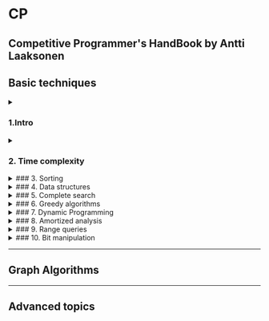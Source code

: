 # CP
Competitive Programmer's HandBook by Antti Laaksonen
---
## Basic techniques

<details>
  <summary> <h3> 1.Intro </h3></summary>

**to make input and output more efficient:**
```c++
ios::sync_with_stdio(0)
cin.tie(0)
```

**reads from input.txt and writes on output.txt:**
```c++
freopen("input.txt", "r", stdin);
freopen("output.txt", "w", stdout);
```

**input:**
```c++
int a, b;
string x;
cin >> a >> b >> x;
//alternative
scanf("%d %d", &a, &b)
// reading a hole line from input (including spaces)
string s;
getline(cin, s);
// if the amount of data is unknown
while(cin >> x){
    //code
}
```

**output:**
```c++
int a = 123, b = 467;
string x = "monkey";
cout << a << " " << b << " " << x << "\n";
//
printf("%d %d\n", a, b) 
```
\n works faster than endl

**working with numbers:**

</details>

<details>
  <summary><h3> 2. Time complexity </h3></summary>

<!-- Add your notes or content for Time complexity here. -->

</details>

<details>
  <summary>### 3. Sorting</summary>

<!-- Add your notes or content for Sorting here. -->

</details>

<details>
  <summary>### 4. Data structures</summary>

<!-- Add your notes or content for Data structures here. -->

</details>

<details>
  <summary>### 5. Complete search</summary>

<!-- Add your notes or content for Complete search here. -->

</details>

<details>
  <summary>### 6. Greedy algorithms</summary>

<!-- Add your notes or content for Greedy algorithms here. -->

</details>

<details>
  <summary>### 7. Dynamic Programming</summary>

<!-- Add your notes or content for Dynamic Programming here. -->

</details>

<details>
  <summary>### 8. Amortized analysis</summary>

<!-- Add your notes or content for Amortized analysis here. -->

</details>

<details>
  <summary>### 9. Range queries</summary>

<!-- Add your notes or content for Range queries here. -->

</details>

<details>
  <summary>### 10. Bit manipulation</summary>

<!-- Add your notes or content for Bit manipulation here. -->

</details>

---
## Graph Algorithms
---
## Advanced topics